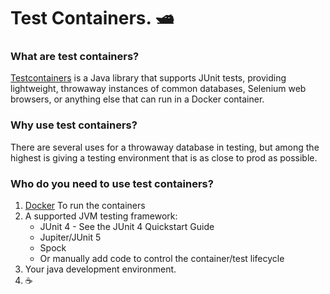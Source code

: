 # Test Containers. 🛥️

### What are test containers? 
[Testcontainers](https://www.testcontainers.org/) is a Java library that supports JUnit tests, providing lightweight, throwaway instances of common databases, Selenium web browsers, or anything else that can run in a Docker container.

### Why use test containers?
There are several uses for a throwaway database in testing, but among the highest is giving a testing environment that is as close to prod as possible. 

### Who do you need to use test containers? 
1. [Docker](https://docs.docker.com/get-docker/) To run the containers
2. A supported JVM testing framework:
   * JUnit 4 - See the JUnit 4 Quickstart Guide
   * Jupiter/JUnit 5
   * Spock
   * Or manually add code to control the container/test lifecycle
3. Your java development environment.
4.  :coffee:


